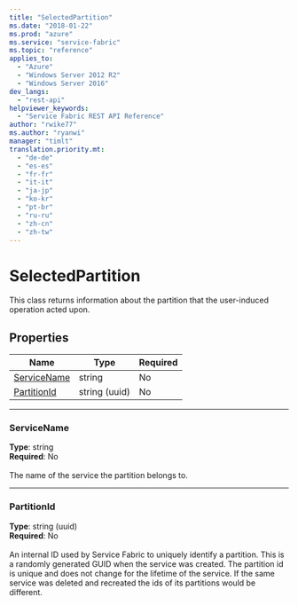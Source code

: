 ```yaml
---
title: "SelectedPartition"
ms.date: "2018-01-22"
ms.prod: "azure"
ms.service: "service-fabric"
ms.topic: "reference"
applies_to: 
  - "Azure"
  - "Windows Server 2012 R2"
  - "Windows Server 2016"
dev_langs: 
  - "rest-api"
helpviewer_keywords: 
  - "Service Fabric REST API Reference"
author: "rwike77"
ms.author: "ryanwi"
manager: "timlt"
translation.priority.mt: 
  - "de-de"
  - "es-es"
  - "fr-fr"
  - "it-it"
  - "ja-jp"
  - "ko-kr"
  - "pt-br"
  - "ru-ru"
  - "zh-cn"
  - "zh-tw"
---
```

# SelectedPartition

This class returns information about the partition that the user-induced operation acted upon.

## Properties
| Name | Type | Required |
| --- | --- | --- |
| [ServiceName](#servicename) | string | No |
| [PartitionId](#partitionid) | string (uuid) | No |

____
### ServiceName
__Type__: string <br/>
__Required__: No<br/>
<br/>
The name of the service the partition belongs to.

____
### PartitionId
__Type__: string (uuid) <br/>
__Required__: No<br/>
<br/>
An internal ID used by Service Fabric to uniquely identify a partition. This is a randomly generated GUID when the service was created. The partition id is unique and does not change for the lifetime of the service. If the same service was deleted and recreated the ids of its partitions would be different.
